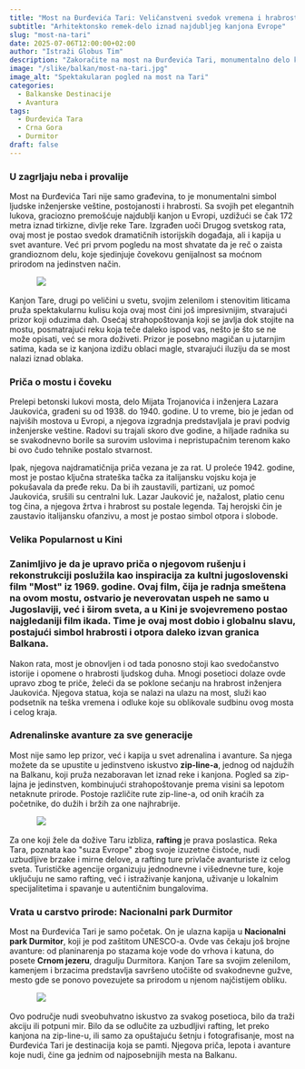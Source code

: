 ```yaml
---
title: "Most na Đurđevića Tari: Veličanstveni svedok vremena i hrabrosti"
subtitle: "Arhitektonsko remek-delo iznad najdubljeg kanjona Evrope"
slug: "most-na-tari"
date: 2025-07-06T12:00:00+02:00
author: "Istraži Globus Tim"
description: "Zakoračite na most na Đurđevića Tari, monumentalno delo koje premošćuje najdublji kanjon u Evropi. Otkrijte priču o njegovoj gradnji, uništenju i adrenalinskim avanturama koje nudi."
image: "/slike/balkan/most-na-tari.jpg"
image_alt: "Spektakularan pogled na most na Tari"
categories:
  - Balkanske Destinacije
  - Avantura
tags:
  - Đurđevića Tara
  - Crna Gora
  - Durmitor
draft: false
---
```


### U zagrljaju neba i provalije

Most na Đurđevića Tari nije samo građevina, to je monumentalni simbol ljudske inženjerske veštine, postojanosti i hrabrosti. Sa svojih pet elegantnih lukova, graciozno premošćuje najdublji kanjon u Evropi, uzdižući se čak 172 metra iznad tirkizne, divlje reke Tare. Izgrađen uoči Drugog svetskog rata, ovaj most je postao svedok dramatičnih istorijskih događaja, ali i kapija u svet avanture. Već pri prvom pogledu na most shvatate da je reč o zaista grandioznom delu, koje sjedinjuje čovekovu genijalnost sa moćnom prirodom na jedinstven način.

<figure class="article-image-box">
  <img src="/slike/balkan/most1.jpg">
</figure>

Kanjon Tare, drugi po veličini u svetu, svojim zelenilom i stenovitim liticama pruža spektakularnu kulisu koja ovaj most čini još impresivnijim, stvarajući prizor koji oduzima dah. Osećaj strahopoštovanja koji se javlja dok stojite na mostu, posmatrajući reku koja teče daleko ispod vas, nešto je što se ne može opisati, već se mora doživeti. Prizor je posebno magičan u jutarnjim satima, kada se iz kanjona izdižu oblaci magle, stvarajući iluziju da se most nalazi iznad oblaka.

### Priča o mostu i čoveku

Prelepi betonski lukovi mosta, delo Mijata Trojanovića i inženjera Lazara Jaukovića, građeni su od 1938. do 1940. godine. U to vreme, bio je jedan od najviših mostova u Evropi, a njegova izgradnja predstavljala je pravi podvig inženjerske veštine. Radovi su trajali skoro dve godine, a hiljade radnika su se svakodnevno borile sa surovim uslovima i nepristupačnim terenom kako bi ovo čudo tehnike postalo stvarnost.

Ipak, njegova najdramatičnija priča vezana je za rat. U proleće 1942. godine, most je postao ključna strateška tačka za italijansku vojsku koja je pokušavala da pređe reku. Da bi ih zaustavili, partizani, uz pomoć Jaukovića, srušili su centralni luk. Lazar Jauković je, nažalost, platio cenu tog čina, a njegova žrtva i hrabrost su postale legenda. Taj herojski čin je zaustavio italijansku ofanzivu, a most je postao simbol otpora i slobode.

<div class="tip-box">
   <h3>Velika Popularnost u Kini<h3>
   <p>Zanimljivo je da je upravo priča o njegovom rušenju i rekonstrukciji poslužila kao inspiracija za kultni jugoslovenski film "Most" iz 1969. godine. Ovaj film, čija je radnja smeštena na ovom mostu, ostvario je neverovatan uspeh ne samo u Jugoslaviji, već i širom sveta, a u Kini je svojevremeno postao najgledaniji film ikada. Time je ovaj most dobio i globalnu slavu, postajući simbol hrabrosti i otpora daleko izvan granica Balkana.<p>
</div>

Nakon rata, most je obnovljen i od tada ponosno stoji kao svedočanstvo istorije i opomene o hrabrosti ljudskog duha. Mnogi posetioci dolaze ovde upravo zbog te priče, želeći da se poklone sećanju na hrabrost inženjera Jaukovića. Njegova statua, koja se nalazi na ulazu na most, služi kao podsetnik na teška vremena i odluke koje su oblikovale sudbinu ovog mosta i celog kraja.

### Adrenalinske avanture za sve generacije

Most nije samo lep prizor, već i kapija u svet adrenalina i avanture. Sa njega možete da se upustite u jedinstveno iskustvo **zip-line-a**, jednog od najdužih na Balkanu, koji pruža nezaboravan let iznad reke i kanjona. Pogled sa zip-lajna je jedinstven, kombinujući strahopoštovanje prema visini sa lepotom netaknute prirode. Postoje različite rute zip-line-a, od onih kraćih za početnike, do dužih i bržih za one najhrabrije.

<figure class="article-image-box">
  <img src="/slike/balkan/most2.jpg">
</figure>

Za one koji žele da dožive Taru izbliza, **rafting** je prava poslastica. Reka Tara, poznata kao "suza Evrope" zbog svoje izuzetne čistoće, nudi uzbudljive brzake i mirne delove, a rafting ture privlače avanturiste iz celog sveta. Turističke agencije organizuju jednodnevne i višednevne ture, koje uključuju ne samo rafting, već i istraživanje kanjona, uživanje u lokalnim specijalitetima i spavanje u autentičnim bungalovima.

### Vrata u carstvo prirode: Nacionalni park Durmitor

Most na Đurđevića Tari je samo početak. On je ulazna kapija u **Nacionalni park Durmitor**, koji je pod zaštitom UNESCO-a. Ovde vas čekaju još brojne avanture: od planinarenja po stazama koje vode do vrhova i katuna, do posete **Crnom jezeru**, dragulju Durmitora. Kanjon Tare sa svojim zelenilom, kamenjem i brzacima predstavlja savršeno utočište od svakodnevne gužve, mesto gde se ponovo povezujete sa prirodom u njenom najčistijem obliku.

<figure class="article-image-box">
  <img src="/slike/balkan/most3.jpg">
</figure>

Ovo područje nudi sveobuhvatno iskustvo za svakog posetioca, bilo da traži akciju ili potpuni mir. Bilo da se odlučite za uzbudljivi rafting, let preko kanjona na zip-line-u, ili samo za opuštajuću šetnju i fotografisanje, most na Đurđevića Tari je destinacija koja se pamti. Njegova priča, lepota i avanture koje nudi, čine ga jednim od najposebnijih mesta na Balkanu.